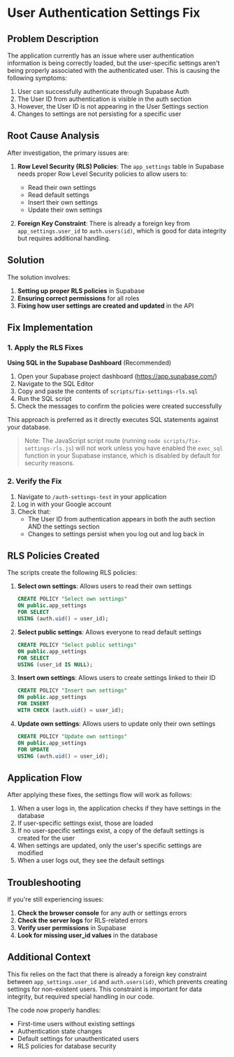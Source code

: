 # User Authentication Settings Fix

## Problem Description

The application currently has an issue where user authentication information is being correctly loaded, but the user-specific settings aren't being properly associated with the authenticated user. This is causing the following symptoms:

1. User can successfully authenticate through Supabase Auth
2. The User ID from authentication is visible in the auth section
3. However, the User ID is not appearing in the User Settings section
4. Changes to settings are not persisting for a specific user

## Root Cause Analysis

After investigation, the primary issues are:

1. **Row Level Security (RLS) Policies**: The `app_settings` table in Supabase needs proper Row Level Security policies to allow users to:
   - Read their own settings
   - Read default settings
   - Insert their own settings
   - Update their own settings

2. **Foreign Key Constraint**: There is already a foreign key from `app_settings.user_id` to `auth.users(id)`, which is good for data integrity but requires additional handling.

## Solution

The solution involves:

1. **Setting up proper RLS policies** in Supabase
2. **Ensuring correct permissions** for all roles
3. **Fixing how user settings are created and updated** in the API

## Fix Implementation

### 1. Apply the RLS Fixes

**Using SQL in the Supabase Dashboard** (Recommended)

1. Open your Supabase project dashboard (https://app.supabase.com/)
2. Navigate to the SQL Editor
3. Copy and paste the contents of `scripts/fix-settings-rls.sql`
4. Run the SQL script
5. Check the messages to confirm the policies were created successfully

This approach is preferred as it directly executes SQL statements against your database.

> Note: The JavaScript script route (running `node scripts/fix-settings-rls.js`) will not work unless you have enabled the `exec_sql` function in your Supabase instance, which is disabled by default for security reasons.

### 2. Verify the Fix

1. Navigate to `/auth-settings-test` in your application
2. Log in with your Google account
3. Check that:
   - The User ID from authentication appears in both the auth section AND the settings section
   - Changes to settings persist when you log out and log back in

## RLS Policies Created

The scripts create the following RLS policies:

1. **Select own settings**: Allows users to read their own settings
   ```sql
   CREATE POLICY "Select own settings" 
   ON public.app_settings
   FOR SELECT
   USING (auth.uid() = user_id);
   ```

2. **Select public settings**: Allows everyone to read default settings
   ```sql
   CREATE POLICY "Select public settings" 
   ON public.app_settings
   FOR SELECT
   USING (user_id IS NULL);
   ```

3. **Insert own settings**: Allows users to create settings linked to their ID
   ```sql
   CREATE POLICY "Insert own settings" 
   ON public.app_settings
   FOR INSERT
   WITH CHECK (auth.uid() = user_id);
   ```

4. **Update own settings**: Allows users to update only their own settings
   ```sql
   CREATE POLICY "Update own settings" 
   ON public.app_settings
   FOR UPDATE
   USING (auth.uid() = user_id);
   ```

## Application Flow

After applying these fixes, the settings flow will work as follows:

1. When a user logs in, the application checks if they have settings in the database
2. If user-specific settings exist, those are loaded
3. If no user-specific settings exist, a copy of the default settings is created for the user
4. When settings are updated, only the user's specific settings are modified
5. When a user logs out, they see the default settings

## Troubleshooting

If you're still experiencing issues:

1. **Check the browser console** for any auth or settings errors
2. **Check the server logs** for RLS-related errors
3. **Verify user permissions** in Supabase
4. **Look for missing user_id values** in the database

## Additional Context

This fix relies on the fact that there is already a foreign key constraint between `app_settings.user_id` and `auth.users(id)`, which prevents creating settings for non-existent users. This constraint is important for data integrity, but required special handling in our code.

The code now properly handles:
- First-time users without existing settings
- Authentication state changes
- Default settings for unauthenticated users
- RLS policies for database security
